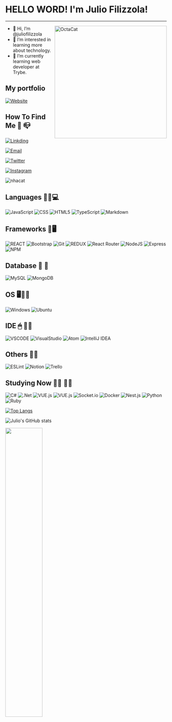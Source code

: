 # HELLO WORD! I'm Julio Filizzola!
***

<img align="right" src="https://octocat-generator-assets.githubusercontent.com/my-octocat-1628983765064.png" alt="OctaCat" width="350px" height="350px">


- 👋 Hi, I’m @juliofilizzola
- 👀 I’m interested in learning more about technology.
- 🌱 I’m currently learning web developer at Trybe.

## My portfolio
[![Website](https://img.shields.io/badge/website-000000?style=for-the-badge&logo=About.me&logoColor=white)](https://juliofilizzola.netlify.app/)

## How To Find Me 📧 📪
[![Linkding](https://img.shields.io/badge/LinkedIn-0077B5?style=for-the-badge&logo=linkedin&logoColor=white)](https://www.linkedin.com/in/julio-filizzola/)

[![Email](https://img.shields.io/badge/Microsoft_Outlook-0078D4?style=for-the-badge&logo=microsoft-outlook&logoColor=white)](mailto:juliofilizzola@hotmail.com)

[![Twitter](https://img.shields.io/badge/juliofilizzola-%231DA1F2.svg?style=for-the-badge&logo=Twitter&logoColor=white)](https://twitter.com/Juliofilizzola)

[![Instagram](https://img.shields.io/badge/juliofilizzzola-%23E4405F.svg?style=for-the-badge&logo=Instagram&logoColor=white)](https://www.instagram.com/juliofilizzola/)

![nhacat](https://user-images.githubusercontent.com/65046505/134563100-0e17f8ed-becd-467d-a804-8d98c2d2f9ee.gif)


## Languages 👨‍💻💻 

![JavaScript](https://img.shields.io/badge/JavaScript-F7DF1E?style=for-the-badge&logo=javascript&logoColor=black)
![CSS](https://img.shields.io/badge/CSS3-1572B6?style=for-the-badge&logo=css3&logoColor=white)
![HTML5](https://img.shields.io/badge/HTML5-E34F26?style=for-the-badge&logo=html5&logoColor=white)
![TypeScript](https://img.shields.io/badge/TypeScript-007ACC?style=for-the-badge&logo=typescript&logoColor=white)
![Markdown](https://img.shields.io/badge/markdown-%23000000.svg?style=for-the-badge&logo=markdown&logoColor=white)


## Frameworks 🚀🖥

![REACT](https://img.shields.io/badge/React-20232A?style=for-the-badge&logo=react&logoColor=61DAFB)
![Bootstrap](https://img.shields.io/badge/Bootstrap-563D7C?style=for-the-badge&logo=bootstrap&logoColor=white)
![Git](https://img.shields.io/badge/Git-F05032?style=for-the-badge&logo=git&logoColor=white)
![REDUX](https://img.shields.io/badge/Redux-593D88?style=for-the-badge&logo=redux&logoColor=white)
![React Router](https://img.shields.io/badge/React_Router-CA4245?style=for-the-badge&logo=react-router&logoColor=white)
![NodeJS](https://img.shields.io/badge/node.js-6DA55F?style=for-the-badge&logo=node.js&logoColor=white)
![Express](https://img.shields.io/badge/Express.js-000000?style=for-the-badge&logo=express&logoColor=white)
![NPM](https://img.shields.io/badge/npm-CB3837?style=for-the-badge&logo=npm&logoColor=white)


## Database  :memo: 	:floppy_disk:
![MySQL](https://img.shields.io/badge/mysql-%2300f.svg?style=for-the-badge&logo=mysql&logoColor=white)
![MongoDB](https://img.shields.io/badge/MongoDB-%234ea94b.svg?style=for-the-badge&logo=mongodb&logoColor=white)


## OS 🖥👩‍💻
 
 ![Windows](https://img.shields.io/badge/Windows-0078D6?style=for-the-badge&logo=windows&logoColor=white)
 ![Ubuntu](https://img.shields.io/badge/Ubuntu-E95420?style=for-the-badge&logo=ubuntu&logoColor=white)

## IDE 🖱 👩‍💻
 
 ![VSCODE](https://img.shields.io/badge/Visual_Studio_Code-0078D4?style=for-the-badge&logo=visual%20studio%20code&logoColor=white)
 ![VisualStudio](https://img.shields.io/badge/Visual_Studio-5C2D91?style=for-the-badge&logo=visual%20studio&logoColor=white)
 ![Atom](https://img.shields.io/badge/Atom-66595C?style=for-the-badge&logo=Atom&logoColor=white)
 ![IntelliJ IDEA](https://img.shields.io/badge/IntelliJIDEA-000000.svg?style=for-the-badge&logo=intellij-idea&logoColor=white)

## Others :male_detective:

![ESLint](https://img.shields.io/badge/ESLint-4B3263?style=for-the-badge&logo=eslint&logoColor=white)
![Notion](https://img.shields.io/badge/Notion-%23000000.svg?style=for-the-badge&logo=notion&logoColor=white)
![Trello](https://img.shields.io/badge/Trello-%23026AA7.svg?style=for-the-badge&logo=Trello&logoColor=white)

## Studying Now :student: :technologist:

![C#](https://img.shields.io/badge/c%23-%23239120.svg?style=for-the-badge&logo=c-sharp&logoColor=white)
![.Net](https://img.shields.io/badge/.NET-5C2D91?style=for-the-badge&logo=.net&logoColor=white)
![VUE.js](https://img.shields.io/badge/Vue.js-35495E?style=for-the-badge&logo=vuedotjs&logoColor=4FC08D)
![VUE.js](https://img.shields.io/badge/Java-ED8B00?style=for-the-badge&logo=java&logoColor=0000)
![Socket.io](https://img.shields.io/badge/Socket.io-black?style=for-the-badge&logo=socket.io&badgeColor=010101)
![Docker](https://img.shields.io/badge/Docker-2CA5E0?style=for-the-badge&logo=docker&logoColor=white)
![Nest.js](https://img.shields.io/badge/nestjs-E0234E?style=for-the-badge&logo=nestjs&logoColor=white)
![Python](https://img.shields.io/badge/Python-FFD43B?style=for-the-badge&logo=python&logoColor=darkgreen)
![Ruby](https://img.shields.io/badge/ruby-%23CC342D.svg?style=for-the-badge&logo=ruby&logoColor=white)

[![Top Langs](https://github-readme-stats.vercel.app/api/top-langs/?username=juliofilizzola&theme=dark&show_icons=true&layout=compact)](https://github.com/anuraghazra/github-readme-stats)


![Julio's GitHub stats](https://github-readme-stats.vercel.app/api?username=juliofilizzola&theme=dark&show_icons=true)



<img src="https://github-readme-streak-stats.herokuapp.com/?user=juliofilizzola&theme=dark" width="48%">
<!---
juliofilizzola/juliofilizzola is a ✨ special ✨ repository because its `README.md` (this file) appears on your GitHub profile.
You can click the Preview link to take a look at your changes.
--->
